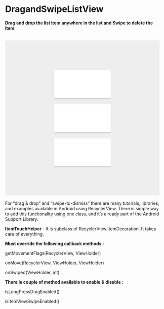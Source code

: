# DragandSwipeListView

<b>Drag and drop the list item anywhere in the list and Swipe to delete the item</b>

<br>
<img width="500" height="500" src="https://github.com/ThameemAK/DragandSwipeListView/blob/master/app/src/main/res/drawable/drag_swipe.gif" />
<br>

For “drag & drop” and “swipe-to-dismiss” there are many tutorials, libraries, and examples available in Android using RecyclerView.
There is simple way to add this functionality using one class, and it’s already part of the Android Support Library.

<b>ItemTouchHelper</b> - It is subclass of RecyclerView.ItemDecoration. It takes care of everything.

<b>Must override the following callback methods : </b>

  getMovementFlags(RecyclerView, ViewHolder)

  onMove(RecyclerView, ViewHolder, ViewHolder)

  onSwiped(ViewHolder, int)

<b>There is couple of method available to enable & disable  : </b>

  isLongPressDragEnabled()

  isItemViewSwipeEnabled()



